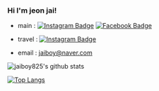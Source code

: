 ### Hi I'm jeon jai!

<!--
**jaiboy825/jaiboy825** is a ✨ _special_ ✨ repository because its `README.md` (this file) appears on your GitHub profile.

Here are some ideas to get you started:

- 🔭 I’m currently working on ...
- 🌱 I’m currently learning ...
- 👯 I’m looking to collaborate on ...
- 🤔 I’m looking for help with ...
- 💬 Ask me about ...
- 📫 How to reach me: ...
- 😄 Pronouns: ...
- ⚡ Fun fact: ...
-->
- main : [![Instagram Badge](https://img.shields.io/badge/-Instagram-dd2a7b?style=flat-square&logo=instagram&logoColor=white)](https://www.instagram.com/jeon_jai/) [![Facebook Badge](https://img.shields.io/badge/-Facebook-1877f2?style=flat-square&logo=facebook&logoColor=white)](https://www.facebook.com/jaiboy825/)
- travel :  [![Instagram Badge](https://img.shields.io/badge/-Instagram-dd2a7b?style=flat-square&logo=instagram&logoColor=white)](https://www.instagram.com/jj_foto_voyage/)

- email : jaiboy@naver.com

![jaiboy825's github stats](https://github-readme-stats.vercel.app/api?username=jaiboy825&show_icons=true&theme=radical)

[![Top Langs](https://github-readme-stats.vercel.app/api/top-langs/?username=jaiboy825&layout=compact&hide_border=true#1)](https://github.com/jaiboy825)

